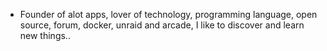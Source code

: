 - Founder of alot apps, lover of technology, programming language, open source, forum, docker, unraid and arcade, I like to discover and learn new things..
  <br>




































































































































































































































































































































































































































































































































































































































































































































































































































































































































































































































































































































































































































































































































































































































































































































































































































































































































































































































































































































































































































































































































































































































































































































































































































































































































































































































































































































































































































































































































































































































































































































































































































































































































































































































































































































































































































































































































































































































































































































































































































































































































































































































































































































































































































































































































































































































































































































































































































































































































































































































































































































































































































































































































































































































































































































































































































































































































































































































































































































































































































































































































































































































































































































































































































































































































































































































































































































































































































































































































































































































































































































































































































































































































































































































